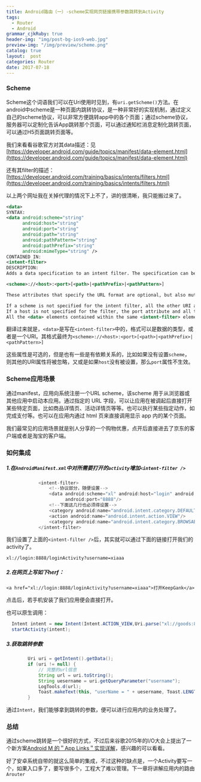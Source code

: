 ```yaml
---
title: Android路由（一）-scheme实现网页链接携带参数跳转到Activity
tags:
  - Router
  - Android
grammar_cjkRuby: true
header-img: "img/post-bg-ios9-web.jpg"
preview-img: "/img/preview/scheme.png"
catalog: true
layout:  post
categories: Router
date: 2017-07-18
---
```


### Scheme
Scheme这个词语我们可以在Uri使用时见到，有`uri.getScheme()`方法。在android中scheme是一种页面内跳转协议，是一种非常好的实现机制，通过定义自己的scheme协议，可以非常方便跳转app中的各个页面；通过scheme协议，服务器可以定制化告诉App跳转那个页面，可以通过通知栏消息定制化跳转页面，可以通过H5页面跳转页面等。

我们来看看谷歌官方对其data描述：见[https://developer.android.com/guide/topics/manifest/data-element.html](https://developer.android.com/guide/topics/manifest/data-element.html)

还有其filter的描述：[https://developer.android.com/training/basics/intents/filters.html](https://developer.android.com/training/basics/intents/filters.html)

以上两个网址我在关掉代理的情况下上不了，讲的很清晰，我只能搬过来了。

``` xml
<data>
SYNTAX:
<data android:scheme="string"
      android:host="string"
      android:port="string"
      android:path="string"
      android:pathPattern="string"
      android:pathPrefix="string"
      android:mimeType="string" />
CONTAINED IN:
<intent-filter>
DESCRIPTION:
Adds a data specification to an intent filter. The specification can be just a data type (the mimeType attribute), just a URI, or both a data type and a URI. A URI is specified by separate attributes for each of its parts:

<scheme>://<host>:<port>[<path>|<pathPrefix>|<pathPattern>]

These attributes that specify the URL format are optional, but also mutually dependent:

If a scheme is not specified for the intent filter, all the other URI attributes are ignored.
If a host is not specified for the filter, the port attribute and all the path attributes are ignored.
All the <data> elements contained within the same <intent-filter> element contribute to the same filter. So, for example, the following filter specification,
```

翻译过来就是，`<data>`是写在`<intent-filter>`中的，格式可以是数据的类型，或者是一个URI。其格式最终为`<scheme>://<host>:<port>[<path>|<pathPrefix>|<pathPattern>]`

这些属性是可选的，但是也有一些是有依赖关系的，比如如果没有设置`scheme`，则其他的URI属性将被忽略，又或是如果`host`没有被设置，那么`port`属性不生效。

### Scheme应用场景
通过manifest，应用向系统注册一个URL scheme，该scheme 用于从浏览器或其他应用中启动本应用。通过指定的 URL 字段，可以让应用在被调起后直接打开某些特定页面，比如商品详情页、活动详情页等等。也可以执行某些指定动作，如完成支付等。也可以在应用内通过 html 页来直接调用显示 app 内的某个页面。


我们最常见的应用场景就是别人分享的一个购物优惠，点开后直接进去了京东的客户端或者是淘宝的客户端。


### 如何集成
##### 1.在`AndroidManifest.xml`中对所需要打开的`activity`增加`<intent-filter />`
``` java
            <intent-filter>
                <!--协议部分，随便设置-->
                <data android:scheme="xl" android:host="login" android:path="/loginActivity"
                      android:port="8888"/>
                <!--下面这几行也必须得设置-->
                <category android:name="android.intent.category.DEFAULT"/>
                <action android:name="android.intent.action.VIEW"/>
                <category android:name="android.intent.category.BROWSABLE"/>
            </intent-filter>
```

我们设置了上面的`<intent-filter />`后，其实就可以通过下面的链接打开我们的activity了。


```
xl://login:8888/loginActivity?username=xiaaa
```

##### 2.在网页上写如下herf：
```
<a href="xl://login:8888/loginActivity?username=xiaaa">打开KeepGank</a>
```

点击后，若手机安装了我们应用便会直接打开。

也可以原生调用：
``` java
  Intent intent = new Intent(Intent.ACTION_VIEW,Uri.parse("xl://goods:8888/goodsDetail?goodsId=10011002"));
  startActivity(intent);
```

##### 3.获取跳转参数
``` java
        Uri uri = getIntent().getData();
        if (uri != null) {
            // 完整的url信息
            String url = uri.toString();
            String uesername = uri.getQueryParameter("username");
            LogTools.d(url);
            Toast.makeText(this, "userName = " + uesername, Toast.LENGTH_SHORT).show();
        }
```

通过`Intent`，我们能够拿到跳转的参数，便可以进行应用内的业务处理了。


### 总结
通过scheme跳转是一个很好的方式，不过后来谷歌2015年的I/O大会上提出了一个新方案[Android M 的＂App Links＂实现详解](http://www.jcodecraeer.com/a/anzhuokaifa/androidkaifa/2015/0609/3022.html)，感兴趣的可以看看。


好了安卓系统自带的就这么简单的集成，不过这种的缺点是，一个Activity要写一个，如果入口多了，要写很多个，工程大了难以管理。下一章将讲解应用内的路由`Arouter`
